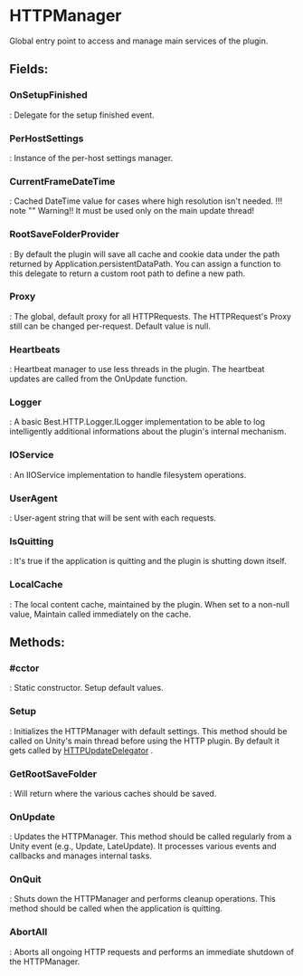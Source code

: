 # HTTPManager

Global entry point to access and manage main services of the plugin. 

## **Fields**:
### **OnSetupFinished**
: Delegate for the setup finished event. 
### **PerHostSettings**
: Instance of the per-host settings manager. 
### **CurrentFrameDateTime**
: Cached DateTime value for cases where high resolution isn't needed. 
	!!! note ""
		Warning!! It must be used only on the main update thread!

### **RootSaveFolderProvider**
: By default the plugin will save all cache and cookie data under the path returned by Application.persistentDataPath. You can assign a function to this delegate to return a custom root path to define a new path. 
### **Proxy**
: The global, default proxy for all HTTPRequests. The HTTPRequest's Proxy still can be changed per-request. Default value is null. 
### **Heartbeats**
: Heartbeat manager to use less threads in the plugin. The heartbeat updates are called from the OnUpdate function. 
### **Logger**
: A basic Best.HTTP.Logger.ILogger implementation to be able to log intelligently additional informations about the plugin's internal mechanism. 
### **IOService**
: An IIOService implementation to handle filesystem operations. 
### **UserAgent**
: User-agent string that will be sent with each requests. 
### **IsQuitting**
: It's true if the application is quitting and the plugin is shutting down itself. 
### **LocalCache**
: The local content cache, maintained by the plugin. When set to a non-null value, Maintain called immediately on the cache. 
## **Methods**:

### **#cctor**
: Static constructor. Setup default values. 

### **Setup**
: Initializes the HTTPManager with default settings. This method should be called on Unity's main thread before using the HTTP plugin. By default it gets called by [HTTPUpdateDelegator](../Shared/HTTPUpdateDelegator.md)	. 

### **GetRootSaveFolder**
: Will return where the various caches should be saved. 

### **OnUpdate**
: Updates the HTTPManager. This method should be called regularly from a Unity event (e.g., Update, LateUpdate). It processes various events and callbacks and manages internal tasks. 

### **OnQuit**
: Shuts down the HTTPManager and performs cleanup operations. This method should be called when the application is quitting. 

### **AbortAll**
: Aborts all ongoing HTTP requests and performs an immediate shutdown of the HTTPManager. 